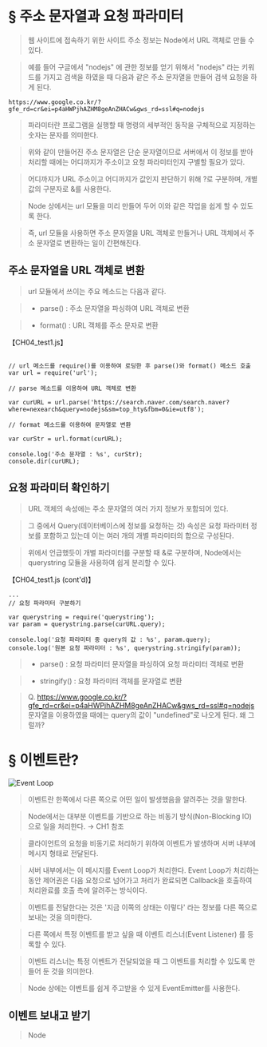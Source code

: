 # § 주소 문자열과 요청 파라미터

> 웹 사이트에 접속하기 위한 사이트 주소 정보는 Node에서 URL 객체로 만들 수 있다.

> 예를 들어 구글에서 "nodejs" 에 관한 정보를 얻기 위해서 "nodejs" 라는 키워드를 가지고 검색을 하였을 때 다음과 같은 주소 문자열을 만들어 검색 요청을 하게 된다.

```shell
https://www.google.co.kr/?gfe_rd=cr&ei=p4aHWPjhAZHM8geAnZHACw&gws_rd=ssl#q=nodejs
```

> 파라미터란 프로그램을 실행할 때 명령의 세부적인 동작을 구체적으로 지정하는 숫자는 문자를 의미한다.

> 위와 같이 만들어진 주소 문자열은 단순 문자열이므로 서버에서 이 정보를 받아 처리할 때에는 어디까지가 주소이고 요청 파라미터인지 구별할 필요가 있다.

> 어디까지가 URL 주소이고 어디까지가 값인지 판단하기 위해 ?로 구분하며, 개별값의 구분자로 &를 사용한다.

> Node 상에서는 url 모듈을 미리 만들어 두어 이와 같은 작업을 쉽게 할 수 있도록 한다.

> 즉, url 모듈을 사용하면 주소 문자열을 URL 객체로 만들거나 URL 객체에서 주소 문자열로 변환하는 일이 간편해진다.

## 주소 문자열을 URL 객체로 변환

> url 모듈에서 쓰이는 주요 메소드는 다음과 같다.

> * parse() :  주소 문자열을 파싱하여 URL 객체로 변환

> * format() : URL 객체를 주소 문자로 변환

【CH04_test1.js】
```shell

// url 메소드를 require()를 이용하여 로딩한 후 parse()와 format() 메소드 호출
var url = require('url');

// parse 메소드를 이용하여 URL 객체로 변환

var curURL = url.parse('https://search.naver.com/search.naver?where=nexearch&query=nodejs&sm=top_hty&fbm=0&ie=utf8');

// format 메소드를 이용하여 문자열로 변환

var curStr = url.format(curURL);

console.log('주소 문자열 : %s', curStr);
console.dir(curURL);
```

## 요청 파라미터 확인하기

> URL 객체의 속성에는 주소 문자열의 여러 가지 정보가 포함되어 있다. 

> 그 중에서 Query(데이터베이스에 정보를 요청하는 것) 속성은 요청 파라미터 정보를 포함하고 있는데 이는 여러 개의 개별 파라미터의 합으로 구성된다.

> 위에서 언급했듯이 개별 파라미터를 구분할 때 &로 구분하며, Node에서는 querystring 모듈을 사용하여 쉽게 분리할 수 있다.

【CH04_test1.js (cont'd)】
```shell
...
// 요청 파라미터 구분하기

var querystring = require('querystring');
var param = querystring.parse(curURL.query);

console.log('요청 파라미터 중 query의 값 : %s', param.query);
console.log('원본 요청 파라미터 : %s', querystring.stringify(param));
```

> * parse() : 요청 파라미터 문자열을 파싱하여 요청 파라미터 객체로 변환

> * stringify() : 요청 파라미터 객체를 문자열로 변환

> Q. https://www.google.co.kr/?gfe_rd=cr&ei=p4aHWPjhAZHM8geAnZHACw&gws_rd=ssl#q=nodejs 문자열을 이용하였을 때에는 query의 값이 "undefined"로 나오게 된다. 왜 그럴까?

# § 이벤트란?

![Event Loop](https://github.com/SKKUMathcom/Node.js/blob/master/image/syhan_140320_node1_041.png)

> 이벤트란 한쪽에서 다른 쪽으로 어떤 일이 발생했음을 알려주는 것을 말한다.

> Node에서는 대부분 이벤트를 기반으로 하는 비동기 방식(Non-Blocking IO) 으로 일을 처리한다. → CH1 참조

> 클라이언트의 요청을 비동기로 처리하기 위하여 이벤트가 발생하며 서버 내부에 메시지 형태로 전달된다. 

> 서버 내부에서는 이 메시지를 Event Loop가 처리한다. Event Loop가 처리하는 동안 제어권은 다음 요청으로 넘어가고 처리가 완료되면 Callback을 호출하여 처리완료를 호출 측에 알려주는 방식이다.

> 이벤트를 전달한다는 것은 '지금 이쪽의 상태는 이렇다' 라는 정보를 다른 쪽으로 보내는 것을 의미한다.

> 다른 쪽에서 특정 이벤트를 받고 싶을 때 이벤트 리스너(Event Listener) 를 등록할 수 있다.

> 이벤트 리스너는 특정 이벤트가 전달되었을 때 그 이벤트를 처리할 수 있도록 만들어 둔 것을 의미한다.

> Node 상에는 이벤트를 쉽게 주고받을 수 있게 EventEmitter를 사용한다.

## 이벤트 보내고 받기

> Node
